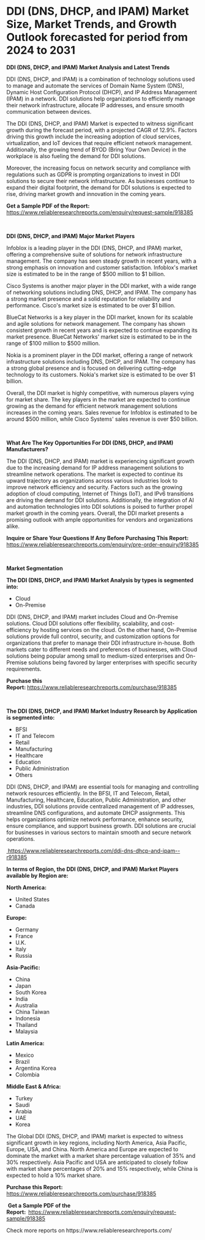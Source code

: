 <p><h1>DDI (DNS, DHCP, and IPAM) Market Size, Market Trends, and Growth Outlook forecasted for period from 2024 to 2031</h1></p><p><strong>DDI (DNS, DHCP, and IPAM) Market Analysis and Latest Trends</strong></p>
<p><p>DDI (DNS, DHCP, and IPAM) is a combination of technology solutions used to manage and automate the services of Domain Name System (DNS), Dynamic Host Configuration Protocol (DHCP), and IP Address Management (IPAM) in a network. DDI solutions help organizations to efficiently manage their network infrastructure, allocate IP addresses, and ensure smooth communication between devices.</p><p>The DDI (DNS, DHCP, and IPAM) Market is expected to witness significant growth during the forecast period, with a projected CAGR of 12.9%. Factors driving this growth include the increasing adoption of cloud services, virtualization, and IoT devices that require efficient network management. Additionally, the growing trend of BYOD (Bring Your Own Device) in the workplace is also fueling the demand for DDI solutions.</p><p>Moreover, the increasing focus on network security and compliance with regulations such as GDPR is prompting organizations to invest in DDI solutions to secure their network infrastructure. As businesses continue to expand their digital footprint, the demand for DDI solutions is expected to rise, driving market growth and innovation in the coming years.</p></p>
<p><strong>Get a Sample PDF of the Report:&nbsp;</strong> <a href="https://www.reliableresearchreports.com/enquiry/request-sample/918385">https://www.reliableresearchreports.com/enquiry/request-sample/918385</a></p>
<p>&nbsp;</p>
<p><strong>DDI (DNS, DHCP, and IPAM) Major Market Players</strong></p>
<p><p>Infoblox is a leading player in the DDI (DNS, DHCP, and IPAM) market, offering a comprehensive suite of solutions for network infrastructure management. The company has seen steady growth in recent years, with a strong emphasis on innovation and customer satisfaction. Infoblox's market size is estimated to be in the range of $500 million to $1 billion.</p><p>Cisco Systems is another major player in the DDI market, with a wide range of networking solutions including DNS, DHCP, and IPAM. The company has a strong market presence and a solid reputation for reliability and performance. Cisco's market size is estimated to be over $1 billion.</p><p>BlueCat Networks is a key player in the DDI market, known for its scalable and agile solutions for network management. The company has shown consistent growth in recent years and is expected to continue expanding its market presence. BlueCat Networks' market size is estimated to be in the range of $100 million to $500 million.</p><p>Nokia is a prominent player in the DDI market, offering a range of network infrastructure solutions including DNS, DHCP, and IPAM. The company has a strong global presence and is focused on delivering cutting-edge technology to its customers. Nokia's market size is estimated to be over $1 billion.</p><p>Overall, the DDI market is highly competitive, with numerous players vying for market share. The key players in the market are expected to continue growing as the demand for efficient network management solutions increases in the coming years. Sales revenue for Infoblox is estimated to be around $500 million, while Cisco Systems' sales revenue is over $50 billion.</p></p>
<p>&nbsp;</p>
<p><strong>What Are The Key Opportunities For DDI (DNS, DHCP, and IPAM) Manufacturers?</strong></p>
<p><p>The DDI (DNS, DHCP, and IPAM) market is experiencing significant growth due to the increasing demand for IP address management solutions to streamline network operations. The market is expected to continue its upward trajectory as organizations across various industries look to improve network efficiency and security. Factors such as the growing adoption of cloud computing, Internet of Things (IoT), and IPv6 transitions are driving the demand for DDI solutions. Additionally, the integration of AI and automation technologies into DDI solutions is poised to further propel market growth in the coming years. Overall, the DDI market presents a promising outlook with ample opportunities for vendors and organizations alike.</p></p>
<p><strong>Inquire or Share Your Questions If Any Before Purchasing This Report:</strong> <a href="https://www.reliableresearchreports.com/enquiry/pre-order-enquiry/918385">https://www.reliableresearchreports.com/enquiry/pre-order-enquiry/918385</a></p>
<p>&nbsp;</p>
<p><strong>Market Segmentation</strong></p>
<p><strong>The DDI (DNS, DHCP, and IPAM) Market Analysis by types is segmented into:</strong></p>
<p><ul><li>Cloud</li><li>On-Premise</li></ul></p>
<p><p>DDI (DNS, DHCP, and IPAM) market includes Cloud and On-Premise solutions. Cloud DDI solutions offer flexibility, scalability, and cost-efficiency by hosting services on the cloud. On the other hand, On-Premise solutions provide full control, security, and customization options for organizations that prefer to manage their DDI infrastructure in-house. Both markets cater to different needs and preferences of businesses, with Cloud solutions being popular among small to medium-sized enterprises and On-Premise solutions being favored by larger enterprises with specific security requirements.</p></p>
<p><strong>Purchase this Report:&nbsp;</strong><a href="https://www.reliableresearchreports.com/purchase/918385">https://www.reliableresearchreports.com/purchase/918385</a></p>
<p>&nbsp;</p>
<p><strong>The DDI (DNS, DHCP, and IPAM) Market Industry Research by Application is segmented into:</strong></p>
<p><ul><li>BFSI</li><li>IT and Telecom</li><li>Retail</li><li>Manufacturing</li><li>Healthcare</li><li>Education</li><li>Public Administration</li><li>Others</li></ul></p>
<p><p>DDI (DNS, DHCP, and IPAM) are essential tools for managing and controlling network resources efficiently. In the BFSI, IT and Telecom, Retail, Manufacturing, Healthcare, Education, Public Administration, and other industries, DDI solutions provide centralized management of IP addresses, streamline DNS configurations, and automate DHCP assignments. This helps organizations optimize network performance, enhance security, ensure compliance, and support business growth. DDI solutions are crucial for businesses in various sectors to maintain smooth and secure network operations.</p></p>
<p><a href="https://www.reliableresearchreports.com/ddi-dns-dhcp-and-ipam--r918385">&nbsp;https://www.reliableresearchreports.com/ddi-dns-dhcp-and-ipam--r918385</a></p>
<p><strong>In terms of Region, the DDI (DNS, DHCP, and IPAM) Market Players available by Region are:</strong></p>
<p>
    <p> <strong> North America: </strong>
        <ul>
            <li>United States</li>
            <li>Canada</li>
        </ul>
        </p> 
    <p> <strong> Europe: </strong>
        <ul>
            <li>Germany</li>
            <li>France</li>
            <li>U.K.</li>
            <li>Italy</li>
            <li>Russia</li>
        </ul>
        </p> 
    <p> <strong> Asia-Pacific: </strong>
        <ul>
            <li>China</li>
            <li>Japan</li>
            <li>South Korea</li>
            <li>India</li>
            <li>Australia</li>
            <li>China Taiwan</li>
            <li>Indonesia</li>
            <li>Thailand</li>
            <li>Malaysia</li>
        </ul>
        </p> 
    <p> <strong> Latin America: </strong>
        <ul>
            <li>Mexico</li>
            <li>Brazil</li>
            <li>Argentina Korea</li>
            <li>Colombia</li>
        </ul>
        </p> 
    <p> <strong> Middle East & Africa: </strong>
        <ul>
            <li>Turkey</li>
            <li>Saudi</li>
            <li>Arabia</li>
            <li>UAE</li>
            <li>Korea</li>
        </ul>
    </p>
    </p>
<p><p>The Global DDI (DNS, DHCP, and IPAM) market is expected to witness significant growth in key regions, including North America, Asia Pacific, Europe, USA, and China. North America and Europe are expected to dominate the market with a market share percentage valuation of 35% and 30% respectively. Asia Pacific and USA are anticipated to closely follow with market share percentages of 20% and 15% respectively, while China is expected to hold a 10% market share.</p></p>
<p><strong>Purchase this Report: </strong><a href="https://www.reliableresearchreports.com/purchase/918385">https://www.reliableresearchreports.com/purchase/918385</a></p>
<p>&nbsp;<strong>Get a Sample PDF of the Report:&nbsp;&nbsp;</strong><a href="https://www.reliableresearchreports.com/enquiry/request-sample/918385">https://www.reliableresearchreports.com/enquiry/request-sample/918385</a></p>
<p><strong></strong></p>
<p>Check more reports on https://www.reliableresearchreports.com/</p>